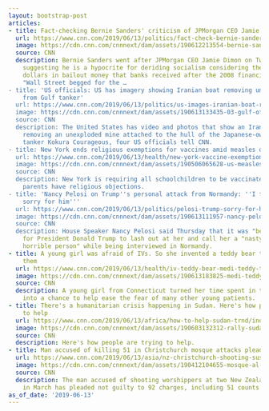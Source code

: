 ```yaml
---
layout: bootstrap-post
articles:
- title: Fact-checking Bernie Sanders' criticism of JPMorgan CEO Jamie Dimon
  url: https://www.cnn.com/2019/06/13/politics/fact-check-bernie-sanders-criticism-jpmorgan-jamie-dimon/index.html
  image: https://cdn.cnn.com/cnnnext/dam/assets/190612213554-bernie-sanders-super-tease.jpg
  source: CNN
  description: Bernie Sanders went after JPMorgan CEO Jamie Dimon on Twitter Wednesday,
    suggesting he is a hypocrite for deriding socialism considering the billions of
    dollars in bailout money that banks received after the 2008 financial crisis.
    "Wall Street begged for the …
- title: 'US officials: US has imagery showing Iranian boat removing unexploded mine
    from Gulf tanker'
  url: https://www.cnn.com/2019/06/13/politics/us-images-iranian-boat-removing-mine/index.html
  image: https://cdn.cnn.com/cnnnext/dam/assets/190613133435-03-gulf-of-oman-tanker-incident-0613-super-tease.jpg
  source: CNN
  description: The United States has video and photos that show an Iranian navy boat
    removing an unexploded mine attached to the hull of the Japanese-owned chemical
    tanker Kokura Courageous, four US officials tell CNN.
- title: New York ends religious exemptions for vaccines amid measles outbreak
  url: https://www.cnn.com/2019/06/13/health/new-york-vaccine-exemption-law-bn/index.html
  image: https://cdn.cnn.com/cnnnext/dam/assets/190506065628-us-measles-epidemic-super-tease.jpg
  source: CNN
  description: New York is requiring all schoolchildren to be vaccinated, even if
    parents have religious objections.
- title: 'Nancy Pelosi on Trump''s personal attack from Normandy: ''I felt really
    sorry for him'''
  url: https://www.cnn.com/2019/06/13/politics/pelosi-trump-sorry-for-him/index.html
  image: https://cdn.cnn.com/cnnnext/dam/assets/190613111957-nancy-pelosi-super-tease.jpg
  source: CNN
  description: House Speaker Nancy Pelosi said Thursday that it was "beyond inappropriate"
    for President Donald Trump to lash out at her and call her a "nasty, vindictive,
    horrible person" while being interviewed in Normandy.
- title: A young girl was afraid of IVs. So she invented a teddy bear to disguise
    them
  url: https://www.cnn.com/2019/06/13/health/iv-teddy-bear-medi-teddy-trnd/index.html
  image: https://cdn.cnn.com/cnnnext/dam/assets/190613183825-medi-teddy-split-super-tease.jpg
  source: CNN
  description: A young girl from Connecticut turned her time spent in the hospital
    into a chance to help ease the fear of many other young patients.
- title: There's a humanitarian crisis happening in Sudan. Here's how people are trying
    to help
  url: https://www.cnn.com/2019/06/13/africa/how-to-help-sudan-trnd/index.html
  image: https://cdn.cnn.com/cnnnext/dam/assets/190603132312-rally-sudan-super-tease.jpg
  source: CNN
  description: Here's how people are trying to help.
- title: Man accused of killing 51 in Christchurch mosque attacks pleads not guilty
  url: https://www.cnn.com/2019/06/13/asia/nz-christchurch-shooting-suspect-intl-hnk/index.html
  image: https://cdn.cnn.com/cnnnext/dam/assets/190412104655-mosque-al-noor-super-tease.jpg
  source: CNN
  description: The man accused of shooting worshippers at two New Zealand mosques
    in March has pleaded not guilty to 92 charges, including 51 counts of murder.
as_of_date: '2019-06-13'
---
```


